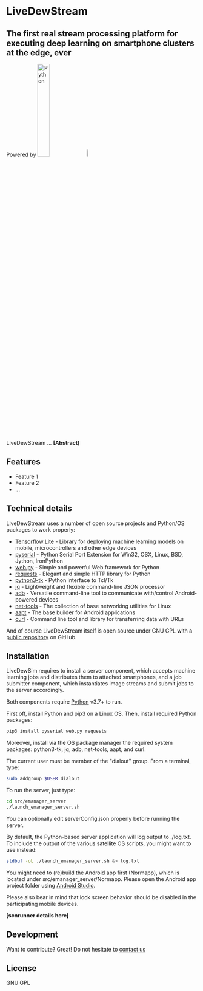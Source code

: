 # LiveDewStream
## The first real stream processing platform for executing deep learning on smartphone clusters at the edge, ever

Powered by [<img src="https://www.python.org/static/img/python-logo@2x.png" alt="Python" style="width:25%; height: 25%;" />](https://www.python.org) [<img src="https://upload.wikimedia.org/wikipedia/commons/thumb/6/64/Android_logo_2019_%28stacked%29.svg/1200px-Android_logo_2019_%28stacked%29.svg.png" alt="Android" style="height: 7%; width: 7%;" />](https://www.android.com)

LiveDewStream ... **[Abstract]**

## Features

- Feature 1
- Feature 2
- ...

## Technical details

LiveDewStream uses a number of open source projects and Python/OS packages to work properly:

- [Tensorflow Lite](https://www.tensorflow.org/lite) - Library for deploying machine learning models on mobile, microcontrollers and other edge devices
- [pyserial](https://pypi.org/project/pyserial/) - Python Serial Port Extension for Win32, OSX, Linux, BSD, Jython, IronPython
- [web.py](https://webpy.org/) - Simple and powerful Web framework for Python
- [requests](https://docs.python-requests.org) - Elegant and simple HTTP library for Python
- [python3-tk](https://docs.python.org/3/library/tkinter.html) - Python interface to Tcl/Tk
- [jq](https://stedolan.github.io/jq/) - Lightweight and flexible command-line JSON processor
- [adb](https://developer.android.com/studio/command-line/adb) - Versatile command-line tool to communicate with/control Android-powered devices
- [net-tools](https://sourceforge.net/projects/net-tools/) - The collection of base networking utilities for Linux
- [aapt](https://developer.android.com/studio/command-line/aapt2) - The base builder for Android applications
- [curl](https://curl.se/) - Command line tool and library for transferring data with URLs 

And of course LiveDewStream itself is open source under GNU GPL with a [public repository](http://github.com/matieber/livedewstream) on GitHub.

## Installation

LiveDewSim requires to install a server component, which accepts machine learning jobs and distributes them to attached smartphones, and a job submitter component, which instantiates image streams and submit jobs to the server accordingly.

Both components require [Python](https://www.python.org/) v3.7+ to run.

First off, install Python and pip3 on a Linux OS. Then, install required Python packages:

```sh
pip3 install pyserial web.py requests
```

Moreover, install via the OS package manager the required system packages: python3-tk, jq, adb, net-tools, aapt, and curl. 

The current user must be member of the "dialout" group. From a terminal, type:

```sh
sudo addgroup $USER dialout
```

To run the server, just type:

```sh
cd src/emanager_server
./launch_emanager_server.sh
```

You can optionally edit serverConfig.json properly before running the server.

By default, the Python-based server application will log output to ./log.txt. To include the output of the various satellite OS scripts, you might want to use instead: 

```sh
stdbuf -oL ./launch_emanager_server.sh &> log.txt
```

You might need to (re)build the Android app first (Normapp), which is located under src/emanager_server/Normapp. Please open the Android app project folder using [Android Studio](https://developer.android.com/studio).

Please also bear in mind that lock screen behavior should be disabled in the participating mobile devices.

**[scnrunner details here]**

## Development

Want to contribute? Great! Do not hesitate to [contact us](mailto:matias.hirsch@isistan.unicen.edu.ar)

## License

GNU GPL
